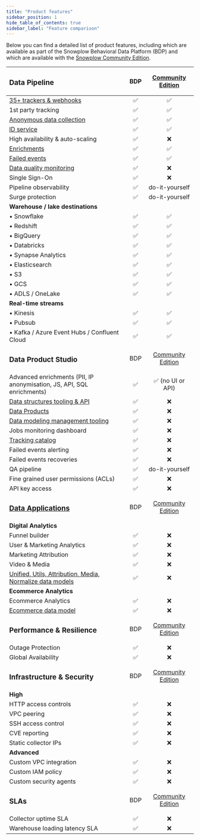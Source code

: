```yaml
---
title: "Product features"
sidebar_position: 1
hide_table_of_contents: true
sidebar_label: "Feature comparison"
---
```


Below you can find a detailed list of product features, including which are available as part of the Snowplow Behavioral Data Platform (BDP) and which are available with the [Snowplow Community Edition](/docs/get-started/snowplow-community-edition/index.md). 

| <h3>Data Pipeline</h3> |     BDP     | [Community Edition](/docs/get-started/snowplow-community-edition/index.md) | 
|:--|:-:|:-:|
| [35+ trackers & webhooks](/docs/sources/index.md) | ✅ | ✅ |
| 1st party tracking | ✅ | ✅ |
| [Anonymous data collection](/docs/recipes/recipe-anonymous-tracking/index.md) | ✅ | ✅ |
| [ID service](/docs/sources/trackers/javascript-trackers/web-tracker/browsers/index.md#what-is-an-id-service) | ✅ | ✅ |
| High availability & auto-scaling | ✅ | ❌ |
| [Enrichments](/docs/pipeline/enrichments/available-enrichments/index.md) | ✅ | ✅ |
| [Failed events](/docs/fundamentals/failed-events/index.md) | ✅ | ✅ | 
| [Data quality monitoring](/docs/managing-data-quality/monitoring-failed-events/index.md) | ✅ | ❌ |
| Single Sign-On | ✅ | ❌ | 
| Pipeline observability | ✅ | do-it-yourself | 
| Surge protection | ✅ | do-it-yourself |
| **Warehouse / lake destinations** | | 
| • Snowflake | ✅ | ✅ | 
| • Redshift | ✅ | ✅| 
| • BigQuery | ✅ | ✅ | 
| • Databricks | ✅ | ✅ | 
| • Synapse Analytics | ✅ | ✅ |
| • Elasticsearch | ✅ | ✅ | 
| • S3 | ✅ | ✅ | 
| • GCS | ✅ | ✅ | 
| • ADLS / OneLake | ✅ | ✅ |
| **Real-time streams** | | 
| • Kinesis | ✅ | ✅ |
| • Pubsub | ✅ | ✅ | 
| • Kafka / Azure Event Hubs / Confluent Cloud | ✅ | ✅ |
| <h3>Data Product Studio</h3> | BDP |[Community Edition](/docs/get-started/snowplow-community-edition/index.md)|
| Advanced enrichments (PII, IP anonymisation, JS, API, SQL enrichments) | ✅ | ✅ (no UI or API)| 
| [Data structures tooling & API](/docs/understanding-tracking-design/managing-your-data-structures/ui/index.md) | ✅ |❌|
| [Data Products](/docs/understanding-tracking-design/defining-the-data-to-collect-with-data-products/) | ✅ |❌|
| [Data modeling management tooling](/docs/modeling-your-data/running-data-models-via-snowplow-bdp/dbt/index.md) | ✅ | ❌ |
| Jobs monitoring dashboard | ✅  | ❌ |
| [Tracking catalog](/docs/discovering-data/tracking-catalog/index.md) | ✅ | ❌ |
| Failed events alerting | ✅ | ❌ |
| Failed events recoveries | ✅ | ❌ |
| QA pipeline | ✅ | do-it-yourself |
| Fine grained user permissions (ACLs) | ✅ | ❌ |
| API key access | ✅ | ❌ |
| <h3>[Data Applications](/docs/data-apps/index.md)</h3> | BDP |[Community Edition](/docs/get-started/snowplow-community-edition/index.md)|
| **Digital Analytics** |  | |
| Funnel builder | ✅  | ❌ |
| User & Marketing Analytics | ✅  | ❌ |
| Marketing Attribution | ✅  | ❌ |
| Video & Media | ✅  | ❌ |
| [Unified, Utils, Attribution, Media, Normalize data models](/docs/modeling-your-data/index.md)  | ✅ | ❌ |
| **Ecommerce Analytics** |  | |
| Ecommerce Analytics | ✅  | ❌ |
| [Ecommerce data model](/docs/modeling-your-data/modeling-your-data-with-dbt/dbt-models/dbt-ecommerce-data-model/index.md)  | ✅ | ❌ |
| <h3>Performance & Resilience</h3> | BDP |[Community Edition](/docs/get-started/snowplow-community-edition/index.md)|
| Outage Protection | ✅ | ❌ |
| Global Availability | ✅ | ❌ |
| <h3>Infrastructure & Security</h3> | BDP |[Community Edition](/docs/get-started/snowplow-community-edition/index.md)|
| **High** |  |  |
| HTTP access controls | ✅ | ❌ |
| VPC peering | ✅ | ❌ |
| SSH access control | ✅ | ❌ |
| CVE reporting | ✅ | ❌ |
| Static collector IPs | ✅ | ❌ |
| **Advanced** |   |   |
| Custom VPC integration | ✅ | ❌ |
| Custom IAM policy | ✅ | ❌ |
| Custom security agents | ✅ | ❌ |
| <h3>SLAs</h3> | BDP |[Community Edition](/docs/get-started/snowplow-community-edition/index.md)|
| Collector uptime SLA | ✅ | ❌ | 
| Warehouse loading latency SLA | ✅ | ❌ |

